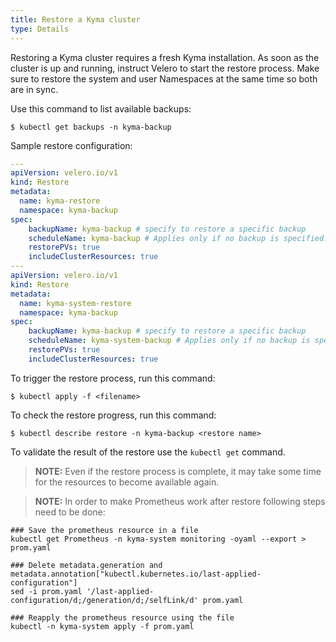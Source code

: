 ```yaml
---
title: Restore a Kyma cluster
type: Details
---
```


Restoring a Kyma cluster requires a fresh Kyma installation. As soon as the cluster is up and running, instruct Velero to start the restore process. Make sure to restore the system and user Namespaces at the same time so both are in sync.

Use this command to list available backups:

```$ kubectl get backups -n kyma-backup```

Sample restore configuration:

```yaml
---
apiVersion: velero.io/v1
kind: Restore
metadata:
  name: kyma-restore
  namespace: kyma-backup
spec:
    backupName: kyma-backup # specify to restore a specific backup
    scheduleName: kyma-backup # Applies only if no backup is specified.
    restorePVs: true
    includeClusterResources: true
---
apiVersion: velero.io/v1
kind: Restore
metadata:
  name: kyma-system-restore
  namespace: kyma-backup
spec:
    backupName: kyma-backup # specify to restore a specific backup
    scheduleName: kyma-system-backup # Applies only if no backup is specified.
    restorePVs: true
    includeClusterResources: true
```

To trigger the restore process, run this command:

```$ kubectl apply -f <filename>```

To check the restore progress, run this command:

```$ kubectl describe restore -n kyma-backup <restore name>```

To validate the result of the restore use the `kubectl get` command.

> **NOTE:** Even if the restore process is complete, it may take some time for the resources to become available again.

> **NOTE:** In order to make Prometheus work after restore following steps need to be done:
```
### Save the prometheus resource in a file
kubectl get Prometheus -n kyma-system monitoring -oyaml --export > prom.yaml

### Delete metadata.generation and metadata.annotation["kubectl.kubernetes.io/last-applied-configuration"]
sed -i prom.yaml '/last-applied-configuration/d;/generation/d;/selfLink/d' prom.yaml

### Reapply the prometheus resource using the file
kubectl -n kyma-system apply -f prom.yaml
```
